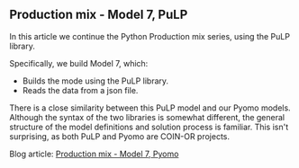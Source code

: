 ## Production mix - Model 7, PuLP

In this article we continue the Python Production mix series, using the PuLP library.

Specifically, we build Model 7, which:

- Builds the mode using the PuLP library.
- Reads the data from a json file.

There is a close similarity between this PuLP model and our Pyomo models. Although the syntax of the two libraries is somewhat different, the general structure of the model definitions and solution process is familiar. This isn't surprising, as both PuLP and Pyomo are COIN-OR projects.

Blog article: [Production mix - Model 7, Pyomo](https://www.solvermax.com/blog/production-mix-model-7-pulp)
